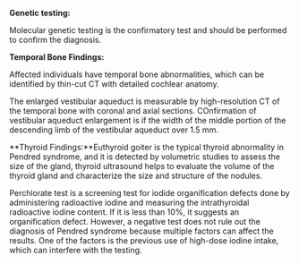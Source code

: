 **Genetic testing:**

Molecular genetic testing is the confirmatory test and should be performed to confirm the diagnosis.

**Temporal Bone Findings:**

Affected individuals have temporal bone abnormalities, which can be identified by thin-cut CT with detailed cochlear anatomy.

The enlarged vestibular aqueduct is measurable by high-resolution CT of the temporal bone with coronal and axial sections. COnfirmation of vestibular aqueduct enlargement is if the width of the middle portion of the descending limb of the vestibular aqueduct over 1.5 mm.

**Thyroid Findings:**Euthyroid goiter is the typical thyroid abnormality in Pendred syndrome, and it is detected by volumetric studies to assess the size of the gland, thyroid ultrasound helps to evaluate the volume of the thyroid gland and characterize the size and structure of the nodules.

Perchlorate test is a screening test for iodide organification defects done by administering radioactive iodine and measuring the intrathyroidal radioactive iodine content. If it is less than 10%, it suggests an organification defect. However, a negative test does not rule out the diagnosis of Pendred syndrome because multiple factors can affect the results. One of the factors is the previous use of high-dose iodine intake, which can interfere with the testing.